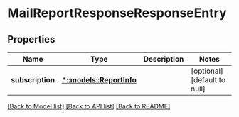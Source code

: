# MailReportResponseResponseEntry

## Properties
| Name             | Type                                       | Description | Notes                        |
| ---------------- | ------------------------------------------ | ----------- | ---------------------------- |
| **subscription** | [***::models::ReportInfo**](ReportInfo.md) |             | [optional] [default to null] |

[[Back to Model list]](../README.md#documentation-for-models) [[Back to API list]](../README.md#documentation-for-api-endpoints) [[Back to README]](../README.md)
